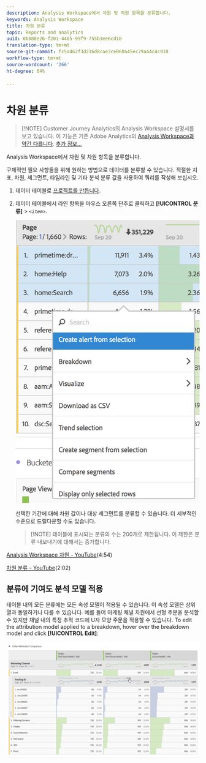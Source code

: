 ```yaml
---
description: Analysis Workspace에서 차원 및 차원 항목을 분류합니다.
keywords: Analysis Workspace
title: 차원 분류
topic: Reports and analytics
uuid: 0b888e26-f201-4405-99f9-755b3ee6cd18
translation-type: tm+mt
source-git-commit: fc5a462f3d216d8cae3ce060a45ec79a44c4c918
workflow-type: tm+mt
source-wordcount: '266'
ht-degree: 64%

---
```



# 차원 분류

>[!NOTE] Customer Journey Analytics의 Analysis Workspace 설명서를 보고 있습니다. 이 기능은 기존 Adobe Analytics의 [Analysis Workspace과 약간 다릅니다](https://docs.adobe.com/content/help/ko-KR/analytics/analyze/analysis-workspace/home.html). [추가 정보...](/help/getting-started/cja-aa.md)

Analysis Workspace에서 차원 및 차원 항목을 분류합니다.

구체적인 필요 사항들을 위해 원하는 방법으로 데이터를 분류할 수 있습니다. 적절한 지표, 차원, 세그먼트, 타임라인 및 기타 분석 분류 값을 사용하여 쿼리를 작성해 보십시오.

1. 데이터 테이블로 [프로젝트를 만듭니다](/help/analysis-workspace/home.md).
1. 데이터 테이블에서 라인 항목을 마우스 오른쪽 단추로 클릭하고 **[!UICONTROL 분류]** > *`<item>`*.

   ![단계 결과](assets/fa_data_table_actions.png)

   선택한 기간에 대해 차원 값이나 대상 세그먼트를 분류할 수 있습니다. 더 세부적인 수준으로 드릴다운할 수도 있습니다.

   >[!NOTE] 테이블에 표시되는 분류의 수는 200개로 제한됩니다. 이 제한은 분류 내보내기에 대해서는 증가합니다.

[Analysis Workspace 차원 - YouTube](https://www.youtube.com/watch?v=P9W0hhIHhCs&amp;index=12&amp;list=PL2tCx83mn7GuNnQdYGOtlyCu0V5mEZ8sS)(4:54)

[차원 분류 - YouTube](https://www.youtube.com/watch?v=3mQ2HN7-lIc&amp;list=PL2tCx83mn7GuNnQdYGOtlyCu0V5mEZ8sS&amp;index=13)(2:02)

## 분류에 기여도 분석 모델 적용

테이블 내의 모든 분류에는 모든 속성 모델이 적용될 수 있습니다. 이 속성 모델은 상위 열과 동일하거나 다를 수 있습니다. 예를 들어 마케팅 채널 차원에서 선형 주문을 분석할 수 있지만 채널 내의 특정 추적 코드에 U자 모양 주문을 적용할 수 있습니다. To edit the attribution model applied to a breakdown, hover over the breakdown model and click **[!UICONTROL Edit]**:

![분류 설정](assets/breakdown_settings.png)
